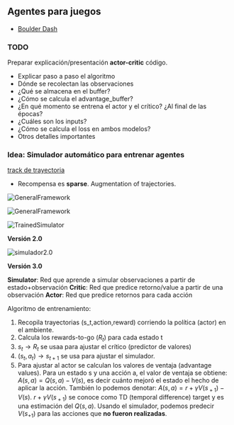 ## Agentes para juegos

- [Boulder Dash](https://www.boulder-dash.com/boulder-dash-online-game/)

### TODO

Preparar explicación/presentación **actor-critic** código.
  -  Explicar paso a paso el algoritmo
  - Dónde se recolectan las observaciones
  - ¿Qué se almacena en el buffer?
  - ¿Cómo se calcula el advantage_buffer?
  - ¿En qué momento se entrena el actor y el crítico? ¿Al final de las épocas?
  - ¿Cuáles son los inputs?
  - ¿Cómo se calcula el loss en ambos modelos?
  - Otros detalles importantes


### Idea: Simulador automático para entrenar agentes

[track de trayectoria](https://github.com/deepankarkotnala/Object-trajectory-tracking-OpenCV)

- Recompensa es **sparse**. Augmentation of trajectories.

![GeneralFramework](https://i.imgur.com/byclaVc.png)

![GeneralFramework](https://i.imgur.com/YVsLgZf.png)

![TrainedSimulator](https://i.imgur.com/LLd7NTS.png)

**Versión 2.0**

![simulador2.0](https://i.imgur.com/N9IUB0m.png)


**Versión 3.0**

**Simulator**: Red que aprende a simular observaciones a partir de estado+observación
**Critic**: Red que predice retorno/value a partir de una observación
**Actor**: Red que predice retornos para cada acción

Algoritmo de entrenamiento:

1. Recopila trayectorias (s_t,action,reward) corriendo la política (actor) en el ambiente.
2. Calcula los rewards-to-go ($R_t$) para cada estado t
3. $s_t \rightarrow R_{t}$ se usaa para ajustar el crítico (predictor de valores)
4. $(s_t, a_t) \rightarrow s_{t+1}$ se usa para ajustar el simulador.
5. Para ajustar al actor se calculan los valores de ventaja (advantage values). Para un estado s y una acción a, el valor de ventaja se obtiene:
$A(s,a)  = Q(s,a) - V(s)$, es decir cuánto mejoró el estado el hecho de aplicar la acción.
También lo podemos denotar: $A(s,a)=r+\gamma V(s_{​+1} )−V(s)$.
$r+\gamma V(s_{​+1})$ se conoce como TD (temporal difference) target y es una estimación del $Q(s,a)$.
Usando el simulador, podemos predecir $V(s_{+1})$ para las acciones que **no fueron realizadas**.
 
<!--stackedit_data:
eyJoaXN0b3J5IjpbLTUzMzE1OTkxMCwxMDE3NDUyMzEsLTE0Mj
I0NjYxMjAsMTI4NDcyMjg2NiwtODMxNTc0MTIyLC00NDg2ODgy
OTAsMjA3MDY2ODUxMSwtNzA1NDYzODMsMTY2NjE0OTQ4OV19
-->